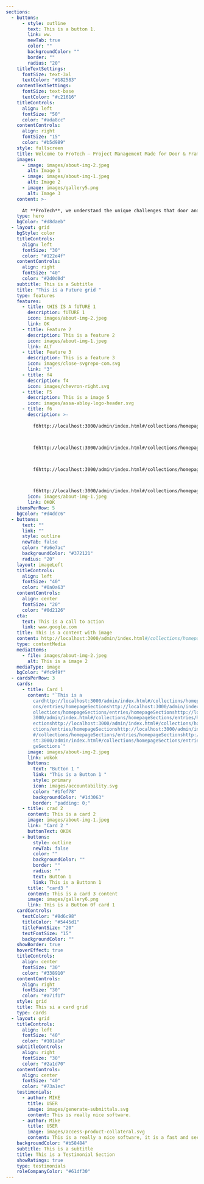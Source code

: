 ```yaml
---
sections:
  - buttons:
      - style: outline
        text: This is a button 1.
        link: ww.
        newTab: true
        color: ""
        backgroundColor: ""
        border: ""
        radius: "20"
    titleTextSettings:
      fontSize: text-3xl
      textColor: "#182583"
    contentTextSettings:
      fontSize: text-base
      textColor: "#c21616"
    titleControls:
      align: left
      fontSize: "50"
      color: "#ada8cc"
    contentControls:
      align: right
      fontSize: "15"
      color: "#b5d989"
    style: fullscreen
    title: Welcome to ProTech – Project Management Made for Door & Frame Manufacturers
    images:
      - image: images/about-img-2.jpeg
        alt: Image 1
      - image: images/about-img-1.jpeg
        alt: Image 2
      - image: images/gallery5.png
        alt: Image 3
    content: >-
      
      At **ProTech**, we understand the unique challenges that door and frame manufacturers face. From juggling multiple vendors, staying on top of change orders, tracking inventory, and meeting strict delivery deadlines, your workflow demands a system that's not just efficient — but tailored to your industry.
    type: hero
    bgColor: "#d8daeb"
  - layout: grid
    bgStyle: color
    titleControls:
      align: left
      fontSize: "30"
      color: "#122e4f"
    contentControls:
      align: right
      fontSize: "40"
      color: "#2d0d0d"
    subtitle: This is a Subtitle
    title: "This is a Future grid "
    type: features
    features:
      - title: tHIS IS A fUTURE 1
        description: fUTURE 1
        icon: images/about-img-2.jpeg
        link: OK
      - title: Feature 2
        description: This is a feature 2
        icon: images/about-img-1.jpeg
        link: ALT
      - title: Feature 3
        description: This is a feature 3
        icon: images/close-svgrepo-com.svg
        link: "3"
      - title: f4
        description: f4
        icon: images/chevron-right.svg
      - title: F5
        description: This is a image 5
        icon: images/assa-abloy-logo-header.svg
      - title: f6
        description: >-
          
          f6http://localhost:3000/admin/index.html#/collections/homepageSections/entries/homepageSectionshttp://localhost:3000/admin/index.html#/collections/homepageSections/entries/homepageSectionshttp://localhost:3000/admin/index.html#/collections/homepageSections/entries/homepageSectionshttp://localhost:3000/admin/index.html#/collections/homepageSections/entries/homepageSections



          f6http://localhost:3000/admin/index.html#/collections/homepageSections/entries/homepageSectionshttp://localhost:3000/admin/index.html#/collections/homepageSections/entries/homepageSectionshttp://localhost:3000/admin/index.html#/collections/homepageSections/entries/homepageSectionshttp://localhost:3000/admin/index.html#/collections/homepageSections/entries/homepageSections



          f6http://localhost:3000/admin/index.html#/collections/homepageSections/entries/homepageSectionshttp://localhost:3000/admin/index.html#/collections/homepageSections/entries/homepageSectionshttp://localhost:3000/admin/index.html#/collections/homepageSections/entries/homepageSectionshttp://localhost:3000/admin/index.html#/collections/homepageSections/entries/homepageSections



          f6http://localhost:3000/admin/index.html#/collections/homepageSections/entries/homepageSectionshttp://localhost:3000/admin/index.html#/collections/homepageSections/entries/homepageSectionshttp://localhost:3000/admin/index.html#/collections/homepageSections/entries/homepageSectionshttp://localhost:3000/admin/index.html#/collections/homepageSections/entries/homepageSections
        icon: images/about-img-1.jpeg
        link: OKOK
    itemsPerRow: 5
    bgColor: "#d4ddc6"
  - buttons:
      text: ""
      link: ""
      style: outline
      newTab: false
      color: "#a6e7ac"
      backgroundColor: "#372121"
      radius: "20"
    layout: imageLeft
    titleControls:
      align: left
      fontSize: "40"
      color: "#0a0a63"
    contentControls:
      align: center
      fontSize: "20"
      color: "#0d2126"
    cta:
      text: This is a call to action
      link: www.google.com
    title: This is a content with image
    content: http://localhost:3000/admin/index.html#/collections/homepageSections/entries/homepageSectionshttp://localhost:3000/admin/index.html#/collections/homepageSections/entries/homepageSectionshttp://localhost:3000/admin/index.html#/collections/homepageSections/entries/homepageSectionshttp://localhost:3000/admin/index.html#/collections/homepageSections/entries/homepageSectionshttp://localhost:3000/admin/index.html#/collections/homepageSections/entries/homepageSectionshttp://localhost:3000/admin/index.html#/collections/homepageSections/entries/homepageSectionshttp://localhost:3000/admin/index.html#/collections/homepageSections/entries/homepageSectionshttp://localhost:3000/admin/index.html#/collections/homepageSections/entries/homepageSectionshttp://localhost:3000/admin/index.html#/collections/homepageSections/entries/homepageSections
    type: contentMedia
    mediaItems:
      - file: images/about-img-2.jpeg
        alt: This is a image 2
    mediaType: image
    bgColor: "#fc9f9f"
  - cardsPerRow: 3
    cards:
      - title: Card 1
        content: "`This is a
          cardhttp://localhost:3000/admin/index.html#/collections/homepageSecti\
          ons/entries/homepageSectionshttp://localhost:3000/admin/index.html#/c\
          ollections/homepageSections/entries/homepageSectionshttp://localhost:\
          3000/admin/index.html#/collections/homepageSections/entries/homepageS\
          ectionshttp://localhost:3000/admin/index.html#/collections/homepageSe\
          ctions/entries/homepageSectionshttp://localhost:3000/admin/index.html\
          #/collections/homepageSections/entries/homepageSectionshttp://localho\
          st:3000/admin/index.html#/collections/homepageSections/entries/homepa\
          geSections`"
        image: images/about-img-2.jpeg
        link: wokok
        buttons:
          text: "Button 1 "
          link: "This is a Button 1 "
          style: primary
          icon: images/accountability.svg
          color: "#1fef78"
          backgroundColor: "#1d3063"
          border: "padding: 0;"
      - title: crad 2
        content: This is a card 2
        image: images/about-img-1.jpeg
        link: "Card 2 "
        buttonText: OKOK
      - buttons:
          style: outline
          newTab: false
          color: ""
          backgroundColor: ""
          border: ""
          radius: ""
          text: Button 1
          link: This is a Buttonn 1
        title: "card3 "
        content: This is a card 3 content
        image: images/gallery6.png
        link: THis is a Button 0f card 1
    cardControls:
      textColor: "#8d6c98"
      titleColor: "#5445d1"
      titleFontSize: "20"
      textFontSize: "15"
      backgroundColor: ""
    showBorder: true
    hoverEffect: true
    titleControls:
      align: center
      fontSize: "30"
      color: "#338910"
    contentControls:
      align: right
      fontSize: "30"
      color: "#a71f1f"
    style: grid
    title: This si a card grid
    type: cards
  - layout: grid
    titleControls:
      align: left
      fontSize: "40"
      color: "#101a1e"
    subtitleControls:
      align: right
      fontSize: "30"
      color: "#2a1d70"
    contentControls:
      align: center
      fontSize: "40"
      color: "#73a1ec"
    testimonials:
      - author: MIKE
        title: USER
        image: images/generate-submittals.svg
        content: This is really nice software.
      - author: Mike
        title: USER
        image: images/access-product-collateral.svg
        content: This is a really a nice software, it is a fast and secure.
    backgroundColor: "#b58484"
    subtitle: This is a subtitle
    title: This is a Testimonial Section
    showRatings: true
    type: testimonials
    roleCompanyColor: "#61df30"
---
```

